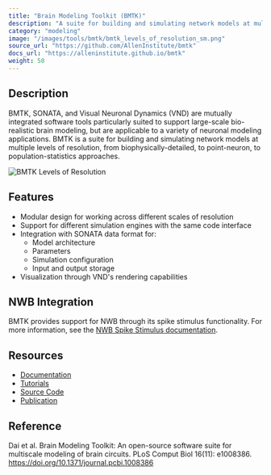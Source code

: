 ```yaml
---
title: "Brain Modeling Toolkit (BMTK)"
description: "A suite for building and simulating network models at multiple levels of resolution, from biophysically-detailed, to point-neuron, to population-statistics approaches."
category: "modeling"
image: "/images/tools/bmtk/bmtk_levels_of_resolution_sm.png"
source_url: "https://github.com/AllenInstitute/bmtk"
docs_url: "https://alleninstitute.github.io/bmtk"
weight: 50
---
```


## Description

BMTK, SONATA, and Visual Neuronal Dynamics (VND) are mutually integrated software tools particularly suited to support large-scale bio-realistic brain modeling, but are applicable to a variety of neuronal modeling applications. BMTK is a suite for building and simulating network models at multiple levels of resolution, from biophysically-detailed, to point-neuron, to population-statistics approaches.

![BMTK Levels of Resolution](/images/tools/bmtk/bmtk_levels_of_resolution_sm.png)

## Features

- Modular design for working across different scales of resolution
- Support for different simulation engines with the same code interface
- Integration with SONATA data format for:
  - Model architecture
  - Parameters
  - Simulation configuration
  - Input and output storage
- Visualization through VND's rendering capabilities

## NWB Integration

BMTK provides support for NWB through its spike stimulus functionality. For more information, see the [NWB Spike Stimulus documentation](https://alleninstitute.github.io/bmtk/ecephys_probe.html).

## Resources

- [Documentation](https://alleninstitute.github.io/bmtk)
- [Tutorials](https://alleninstitute.github.io/bmtk/tutorials.html)
- [Source Code](https://github.com/AllenInstitute/bmtk)
- [Publication](https://doi.org/10.1371/journal.pcbi.1008386)

## Reference

Dai et al. Brain Modeling Toolkit: An open-source software suite for multiscale modeling of brain circuits. PLoS Comput Biol 16(11): e1008386. https://doi.org/10.1371/journal.pcbi.1008386
